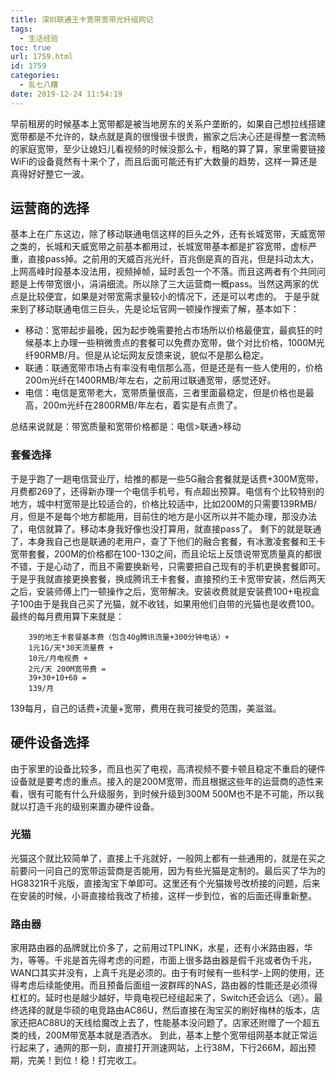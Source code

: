 ```yaml
---
title: 深圳联通王卡宽带宽带光纤组网记
tags:
  - 生活经验
toc: true
url: 1759.html
id: 1759
categories:
  - 乱七八糟
date: 2019-12-24 11:54:19
---
```


早前租房的时候基本上宽带都是被当地房东的关系户垄断的，如果自己想拉线搭建宽带都是不允许的，缺点就是真的很慢很卡很贵，搬家之后决心还是得整一套流畅的家庭宽带，至少让媳妇儿看视频的时候没那么卡，粗略的算了算，家里需要链接WiFi的设备竟然有十来个了，而且后面可能还有扩大数量的趋势，这样一算还是真得好好整它一波。

运营商的选择
------

基本上在广东这边，除了移动联通电信这样的巨头之外，还有长城宽带，天威宽带之类的，长城和天威宽带之前基本都用过，长城宽带基本都是扩容宽带，虚标严重，直接pass掉。之前用的天威百兆光纤，百兆倒是真的百兆，但是抖动太大，上网高峰时段基本没法用，视频掉帧，延时丢包一个不落。而且这两者有个共同问题是上传带宽很小，涓涓细流。所以除了三大运营商一概pass。当然这两家的优点是比较便宜，如果是对带宽需求量较小的情况下，还是可以考虑的。 于是乎就来到了移动联通电信三巨头，先是论坛官网一顿操作搜索了解，基本如下：

*   移动：宽带起步最晚，因为起步晚需要抢占市场所以价格最便宜，最疯狂的时候基本上办理一些稍微贵点的套餐可以免费办宽带，做个对比价格，1000M光纤90RMB/月。但是从论坛网友反馈来说，貌似不是那么稳定。
*   联通：联通宽带市场占有率没有电信那么高，但是还是有一些人使用的，价格200m光纤在1400RMB/年左右，之前用过联通宽带，感觉还好。
*   电信：电信是宽带老大，宽带质量很高，三者里面最稳定，但是价格也是最高，200m光纤在2800RMB/年左右，着实是有点贵了。

总结来说就是：带宽质量和宽带价格都是：电信>联通>移动

### 套餐选择

于是乎跑了一趟电信营业厅，给推的都是一些5G融合套餐就是话费+300M宽带，月费都269了，还得新办理一个电信手机号，有点超出预算。电信有个比较特别的地方，城中村宽带是比较适合的，价格比较适中，比如200M的只需要139RMB/月，但是不是每个地方都能用，目前住的地方是小区所以并不能办理，那没办法了，电信就算了。移动本身我好像也没打算用，就直接pass了。 剩下的就是联通了，本身我自己也是联通的老用户，查了下他们的融合套餐，有冰激凌套餐和王卡宽带套餐，200M的价格都在100-130之间，而且论坛上反馈说带宽质量真的都很不错，于是心动了，而且不需要换新号，只需要把自己现有的手机更换套餐即可。于是乎我就直接更换套餐，换成腾讯王卡套餐，直接预约王卡宽带安装，然后两天之后，安装师傅上门一顿操作之后，宽带解决。安装收费就是安装费100+电视盒子100由于是我自己买了光猫，就不收钱，如果用他们自带的光猫也是收费100。 最终的每月费用算下来就是：

```
	39的地王卡套餐基本费（包含40g腾讯流量+300分钟电话）+ 
	1元1G/天*30天流量费 + 
	10元/月电视费 + 
	2元/天 200M宽带费 = 
	39+30+10+60 = 
	139/月
```

139每月，自己的话费+流量+宽带，费用在我可接受的范围，美滋滋。

硬件设备选择
------

由于家里的设备比较多，而且也买了电视，高清视频不要卡顿且稳定不重启的硬件设备就是要考虑的重点。接入的是200M宽带，而且根据这些年的运营商的造性来看，很有可能有什么升级服务，到时候升级到300M 500M也不是不可能，所以我就以打造千兆的级别来置办硬件设备。

### 光猫

光猫这个就比较简单了，直接上千兆就好，一般网上都有一些通用的，就是在买之前要问一问自己的宽带运营商是否能用，因为有些光猫是定制的。最后买了华为的HG8321R千兆版，直接淘宝下单即可。这里还有个光猫拨号改桥接的问题，后来在安装的时候，小哥直接给我改了桥接，这样一步到位，省的后面还得重新整。

### 路由器

家用路由器的品牌就比价多了，之前用过TPLINK，水星，还有小米路由器，华为，等等。千兆是首先得考虑的问题，市面上很多路由器是假千兆或者伪千兆，WAN口其实并没有，上真千兆是必须的。由于有时候有一些科学-上网的使用，还得考虑后续能使用。而且预备后面组一波群晖的NAS，路由器的性能还是必须得杠杠的。延时也是越少越好，毕竟电视已经组起来了，Switch还会远么（逃）。最终选择的就是华硕的电竞路由AC86U，然后直接在淘宝买的刷好梅林的版本，店家还把AC88U的天线给魔改上去了，性能基本没问题了。店家还附赠了一个超五类的线，200M带宽基本就是洒洒水。 到此，基本上整个宽带组网基本就正常运行起来了，通网的那一刻，直接打开测速网站，上行38M，下行266M，超出预期，完美！到位！稳！打完收工。

